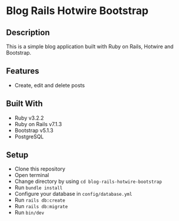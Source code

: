 # Blog Rails Hotwire Bootstrap

## Description

This is a simple blog application built with Ruby on Rails, Hotwire and Bootstrap.

## Features

- Create, edit and delete posts

## Built With

- Ruby v3.2.2
- Ruby on Rails v7.1.3
- Bootstrap v5.1.3
- PostgreSQL

## Setup

- Clone this repository
- Open terminal
- Change directory by using `cd blog-rails-hotwire-bootstrap`
- Run `bundle install`
- Configure your database in `config/database.yml`
- Run `rails db:create`
- Run `rails db:migrate`
- Run `bin/dev`

